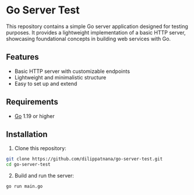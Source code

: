 # Go Server Test

This repository contains a simple Go server application designed for testing purposes. It provides a lightweight implementation of a basic HTTP server, showcasing foundational concepts in building web services with Go.

## Features

- Basic HTTP server with customizable endpoints
- Lightweight and minimalistic structure
- Easy to set up and extend

## Requirements

- [Go](https://golang.org/dl/) 1.19 or higher

## Installation

1. Clone this repository:

 ```bash
 git clone https://github.com/dilippatnana/go-server-test.git
 cd go-server-test
 ```

2. Build and run the server:

```bash
go run main.go
```
